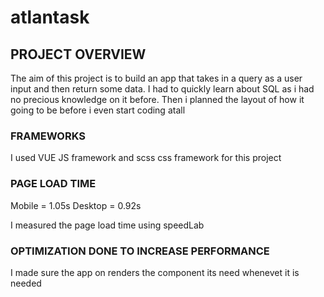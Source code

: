# atlantask

## PROJECT OVERVIEW
The aim of this project is to build an app that takes in a query as a user input and then return some data.
I had to quickly learn about SQL as i had no precious knowledge on it before. Then i planned the layout of how it going to be before i even start coding atall

### FRAMEWORKS
I used VUE JS framework and scss css framework for this project

### PAGE LOAD TIME
Mobile = 1.05s
Desktop = 0.92s

I measured the page load time using speedLab

### OPTIMIZATION DONE TO INCREASE PERFORMANCE
I made sure the app on renders the component its need whenevet it is needed
